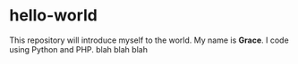 # hello-world
This repository will introduce myself to the world.
My name is **Grace**. I code using Python and PHP.
blah blah blah
